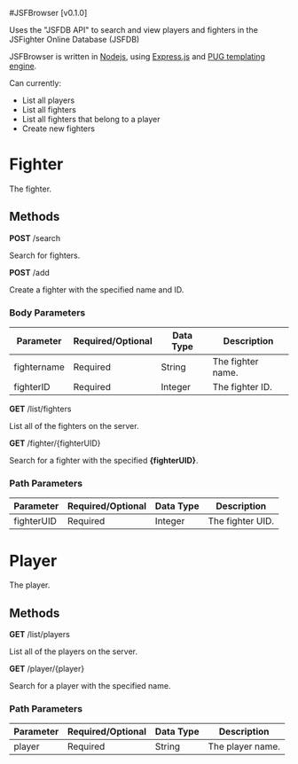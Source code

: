 #JSFBrowser [v0.1.0]

Uses the "JSFDB API" to search and view players and fighters in the JSFighter Online Database (JSFDB)

JSFBrowser is written in [Nodejs](https://nodejs.org/en/), using [Express.js](https://expressjs.com/) and [PUG templating engine](https://pugjs.org/api/getting-started.html).

Can currently:

- List all players
- List all fighters
- List all fighters that belong to a player
- Create new fighters

# Fighter
The fighter.

## Methods
<b>POST</b> /search

Search for fighters.

<b>POST</b> /add

Create a fighter with the specified name and ID.

### Body Parameters

Parameter | Required/Optional | Data Type | Description
------------ | ------------- | ------------- | -------------
fightername | Required | String | The fighter name.
fighterID | Required | Integer | The fighter ID.

<b>GET</b> /list/fighters

List all of the fighters on the server.

<b>GET</b> /fighter/{fighterUID}

Search for a fighter with the specified <b>{fighterUID}</b>.

### Path Parameters

Parameter | Required/Optional | Data Type | Description
------------ | ------------- | ------------- | -------------
fighterUID | Required | Integer | The fighter UID.

# Player
The player.

## Methods
<b>GET</b> /list/players

List all of the players on the server.

<b>GET</b> /player/{player}

Search for a player with the specified name.

### Path Parameters

Parameter | Required/Optional | Data Type | Description
------------ | ------------- | ------------- | -------------
player | Required | String | The player name.

